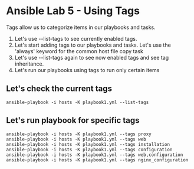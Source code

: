 # Ansible Lab 5 - Using Tags

Tags allow us to categorize items in our playbooks and tasks.

1. Let's use --list-tags to see currently enabled tags.
2. Let's start adding tags to our playbooks and tasks. Let's use the 'always' keyword for the common host file copy task
3. Let's use --list-tags again to see now enabled tags and see tag inheritance.
4. Let's run our playbooks using tags to run only certain items

## Let's check the current tags

```shell
ansible-playbook -i hosts -K playbook1.yml --list-tags
```

## Let's run playbook for specific tags

```shell
ansible-playbook -i hosts -K playbook1.yml --tags proxy
ansible-playbook -i hosts -K playbook1.yml --tags web
ansible-playbook -i hosts -K playbook1.yml --tags installation
ansible-playbook -i hosts -K playbook1.yml --tags configuration
ansible-playbook -i hosts -K playbook1.yml --tags web,configuration
ansible-playbook -i hosts -K playbook1.yml --tags nginx_configuration
```

